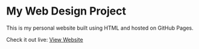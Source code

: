 # My Web Design Project

This is my personal website built using HTML and hosted on GitHub Pages.

Check it out live: [View Website](https://yourusername.github.io/your-repo-name/)
